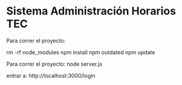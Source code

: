 ﻿# Sistema Administración Horarios TEC

Para correr el proyecto:

rm -rf node_modules
npm install
npm outdated
npm update

Para correr el proyecto:
node server.js

entrar a:
http://localhost:3000/login